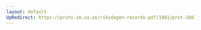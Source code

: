 ```yaml
---
layout: default
UpRedirect: https://pruto.im.uu.se/riksdagen-records-pdf/1881/prot-1881--fk--011/prot-1881--fk--011_002.pdf
---
```

